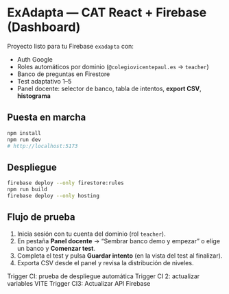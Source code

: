 # ExAdapta — CAT React + Firebase (Dashboard)

Proyecto listo para tu Firebase `exadapta` con:
- Auth Google
- Roles automáticos por dominio (`@colegiovicentepaul.es` → `teacher`)
- Banco de preguntas en Firestore
- Test adaptativo 1–5
- Panel docente: selector de banco, tabla de intentos, **export CSV**, **histograma**

## Puesta en marcha
```bash
npm install
npm run dev
# http://localhost:5173
```

## Despliegue
```bash
firebase deploy --only firestore:rules
npm run build
firebase deploy --only hosting
```

## Flujo de prueba
1) Inicia sesión con tu cuenta del dominio (rol `teacher`).  
2) En pestaña **Panel docente** → “Sembrar banco demo y empezar” o elige un banco y **Comenzar test**.  
3) Completa el test y pulsa **Guardar intento** (en la vista del test al finalizar).  
4) Exporta CSV desde el panel y revisa la distribución de niveles.

Trigger CI: prueba de despliegue automática
Trigger CI 2: actualizar variables VITE
Trigger CI3: Actualizar API Firebase
